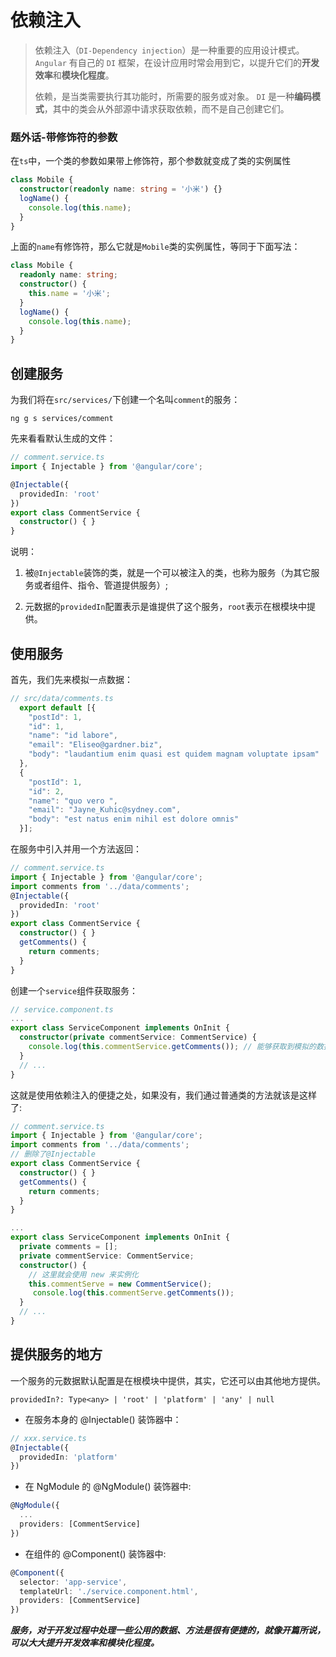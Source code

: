 # 依赖注入

> 依赖注入（```DI-Dependency injection```）是一种重要的应用设计模式。 ```Angular``` 有自己的 ```DI``` 框架，在设计应用时常会用到它，以提升它们的**开发效率**和**模块化程度**。
>
> 依赖，是当类需要执行其功能时，所需要的服务或对象。 ```DI``` 是一种**编码模式**，其中的类会从外部源中请求获取依赖，而不是自己创建它们。

### 题外话-带修饰符的参数

在```ts```中，一个类的参数如果带上修饰符，那个参数就变成了类的实例属性

```typescript
class Mobile {
  constructor(readonly name: string = '小米') {}
  logName() {
    console.log(this.name);
  }
}
```

上面的```name```有修饰符，那么它就是```Mobile```类的实例属性，等同于下面写法：

```typescript
class Mobile {
  readonly name: string;
  constructor() {
    this.name = '小米';
  }
  logName() {
    console.log(this.name);
  }
}
```

## 创建服务

为我们将在```src/services/```下创建一个名叫```comment```的服务：

```
ng g s services/comment
```

先来看看默认生成的文件：

```typescript
// comment.service.ts
import { Injectable } from '@angular/core';

@Injectable({
  providedIn: 'root'
})
export class CommentService {
  constructor() { }
}
```

说明：

1. 被```@Injectable```装饰的类，就是一个可以被注入的类，也称为服务（为其它服务或者组件、指令、管道提供服务）;

2. 元数据的```providedIn```配置表示是谁提供了这个服务，```root```表示在根模块中提供。

## 使用服务

首先，我们先来模拟一点数据：

```typescript
// src/data/comments.ts
  export default [{
    "postId": 1,
    "id": 1,
    "name": "id labore",
    "email": "Eliseo@gardner.biz",
    "body": "laudantium enim quasi est quidem magnam voluptate ipsam"
  },
  {
    "postId": 1,
    "id": 2,
    "name": "quo vero ",
    "email": "Jayne_Kuhic@sydney.com",
    "body": "est natus enim nihil est dolore omnis"
  }];
```

在服务中引入并用一个方法返回：

```typescript
// comment.service.ts
import { Injectable } from '@angular/core';
import comments from '../data/comments';
@Injectable({
  providedIn: 'root'
})
export class CommentService {
  constructor() { }
  getComments() {
    return comments;
  }
}
```

创建一个```service```组件获取服务：

```typescript
// service.component.ts
...
export class ServiceComponent implements OnInit {
  constructor(private commentService: CommentService) { 
    console.log(this.commentService.getComments()); // 能够获取到模拟的数据
  }
  // ...
}
```

这就是使用依赖注入的便捷之处，如果没有，我们通过普通类的方法就该是这样了:

```typescript
// comment.service.ts
import { Injectable } from '@angular/core';
import comments from '../data/comments';
// 删除了@Injectable
export class CommentService {
  constructor() { }
  getComments() {
    return comments;
  }
}
```

```typescript
...
export class ServiceComponent implements OnInit {
  private comments = [];
  private commentService: CommentService;
  constructor() { 
    // 这里就会使用 new 来实例化
    this.commentServe = new CommentService();
     console.log(this.commentServe.getComments());
  }
  // ...
}
```

## 提供服务的地方

一个服务的元数据默认配置是在根模块中提供，其实，它还可以由其他地方提供。

```
providedIn?: Type<any> | 'root' | 'platform' | 'any' | null
```

- 在服务本身的 @Injectable() 装饰器中：

```typescript
// xxx.service.ts
@Injectable({
  providedIn: 'platform'
})
```
- 在 NgModule 的 @NgModule() 装饰器中:

```typescript
@NgModule({
  ...
  providers: [CommentService]
})
```

- 在组件的 @Component() 装饰器中:

```typescript
@Component({
  selector: 'app-service',
  templateUrl: './service.component.html',
  providers: [CommentService]
})
```

***服务，对于开发过程中处理一些公用的数据、方法是很有便捷的，就像开篇所说，可以大大提升开发效率和模块化程度。***